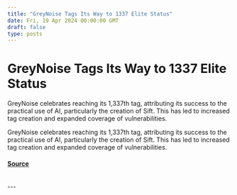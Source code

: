 ```yaml
---
title: "GreyNoise Tags Its Way to 1337 Elite Status"
date: Fri, 19 Apr 2024 00:00:00 GMT
draft: false
type: posts
---
```

# GreyNoise Tags Its Way to 1337 Elite Status





GreyNoise celebrates reaching its 1,337th tag, attributing its success to the practical use of AI, particularly the creation of Sift. This has led to increased tag creation and expanded coverage of vulnerabilities.

GreyNoise celebrates reaching its 1,337th tag, attributing its success to the practical use of AI, particularly the creation of Sift. This has led to increased tag creation and expanded coverage of vulnerabilities.

#### [Source](https://www.greynoise.io/blog/greynoise-tags-its-way-to-1337-elite-status)

<br/>
---
